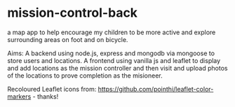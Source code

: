 # mission-control-back

a map app to help encourage my children to be more active and explore surrounding areas on foot and on bicycle.

Aims:
A backend using node.js, express and mongodb via mongoose to store users and locations. A frontend using vanilla js and leaflet to display and add locations as the mission controller and then visit and upload photos of the locations to prove completion as the misioneer.

Recoloured Leaflet icons from: https://github.com/pointhi/leaflet-color-markers - thanks!
